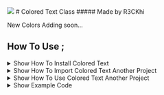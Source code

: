   <img src="https://visitor-badge.laobi.icu/badge?page_id=Python-Colored-Text" />
# Colored Text Class
##### Made by R3CKhi

New Colors Adding soon...

## How To Use ; 

<details ><summary>Show How To Install Colored Text </summary>
<p>  
  
  > #### Bash~$
  ```bash  
git clone https://github.com/L45T500TH4CCK/PythonColoredText.git
  ```
</p>
</details>


<details><summary>Show How To Import Colored Text Another Project</summary>
<p>  
  
  - #### Import colors
 
  ```python  
from Your_colorText_Path.colorText import colors  
  ```
</p>
</details>


<details><summary>Show How To Use Colored Text Another Project</summary>
<p>  

  - #### I'm using print command
  - You can use another commands
  
  ```python
  
print(colors.Lime + " This Text color -> Lime " + colors.CD)
  
  
  ```
</p>
</details>

<details><summary>Show Example Code </summary>
<p>  

  > #### Example
  
  ```python
  
from random import randrange
from colorText import colors

A = str(randrange(193913,2123123123))

print(colors.Yellow + " Account ID: " + colors.CD + colors.Lime + A + colors.CD)
  
  
  ```
  > #### Random Number
 
 
<details><summary>Show What's This RandRange </summary>
<p>  
  
  ```python
  
randrange(min_val , max_val)  
  
  ```
  ```python
  print(str(randrange(1,3)))
  
  Output >>> 1 or 2 
  ```
  > randrange(1,3) -->
  > [1,3)
</p>
</details>
</p>
</details>
